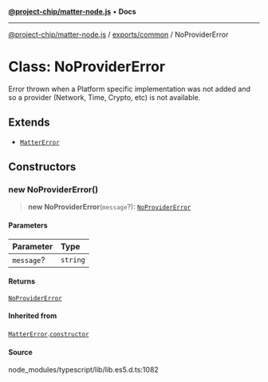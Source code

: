 [**@project-chip/matter-node.js**](../../../README.md) • **Docs**

***

[@project-chip/matter-node.js](../../../modules.md) / [exports/common](../README.md) / NoProviderError

# Class: NoProviderError

Error thrown when a Platform specific implementation was not added and so a provider (Network, Time, Crypto, etc)
is not available.

## Extends

- [`MatterError`](MatterError.md)

## Constructors

### new NoProviderError()

> **new NoProviderError**(`message`?): [`NoProviderError`](NoProviderError.md)

#### Parameters

| Parameter | Type |
| :------ | :------ |
| `message`? | `string` |

#### Returns

[`NoProviderError`](NoProviderError.md)

#### Inherited from

[`MatterError`](MatterError.md).[`constructor`](MatterError.md#constructors)

#### Source

node\_modules/typescript/lib/lib.es5.d.ts:1082
